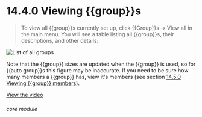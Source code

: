 # 14.4.0    Viewing {{group}}s

> To view all {{group}}s currently set up, click {{Group}}s -> View all in the main menu. You will see a table listing all {{group}}s, their descriptions, and other details: 

![List of all groups]({{imgpath}}105a.png)

Note that the {{group}} sizes are updated when the {{group}} is used, so for {{auto group}}s this figure may be inaccurate. If you need to be sure how many members a {{group}} has, view it's members (see section [14.5.0  Viewing {{group}} members](/help/index/v/{{version}}/p/14.5.0)). 

[View the video](/help/video/id/22)
###### core module

